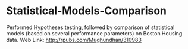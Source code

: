 # Statistical-Models-Comparison
Performed Hypotheses testing, followed by comparison of statistical models (based on several performance parameters) on Boston Housing data. Web Link: http://rpubs.com/Mughundhan/310983
